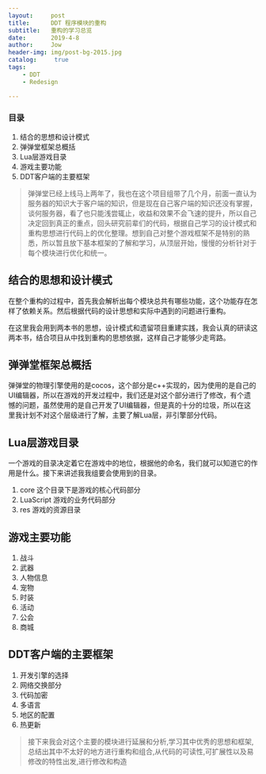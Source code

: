 ```yaml
---
layout:     post
title:      DDT 程序模块的重构
subtitle:   重构的学习总览
date:       2019-4-8
author:     Jow
header-img: img/post-bg-2015.jpg
catalog: 	 true 
tags:
    - DDT
    - Redesign

---
```


### 目录
1. 结合的思想和设计模式
2. 弹弹堂框架总概括
3. Lua层游戏目录
4. 游戏主要功能
5. DDT客户端的主要框架

> 弹弹堂已经上线马上两年了，我也在这个项目组带了几个月，前面一直认为服务器的知识大于客户端的知识，但是现在自己客户端的知识还没有掌握，谈何服务器，看了也只能浅尝辄止，收益和效果不会飞速的提升，所以自己决定回到真正的重点，回头研究前辈们的代码，根据自己学习的设计模式和重构思想进行代码上的优化整理。想到自己对整个游戏框架不是特别的熟悉，所以暂且放下基本框架的了解和学习，从顶层开始，慢慢的分析针对于每个模块进行优化和统一。

## 结合的思想和设计模式

在整个重构的过程中，首先我会解析出每个模块总共有哪些功能，这个功能存在怎样了依赖关系。然后根据代码的设计思想和实际中遇到的问题进行重构。

在这里我会用到两本书的思想，设计模式和遗留项目重建实践，我会认真的研读这两本书，结合项目从中找到重构的思想依据，这样自己才能够少走弯路。
## 弹弹堂框架总概括

弹弹堂的物理引擎使用的是cocos，这个部分是c++实现的，因为使用的是自己的UI编辑器，所以在游戏的开发过程中，我们还是对这个部分进行了修改，有个遗憾的问题，虽然使用的是自己开发了UI编辑器，但是真的十分的垃圾，所以在这里我计划不对这个层级进行了解，主要了解Lua层，非引擎部分代码。
## Lua层游戏目录

一个游戏的目录决定着它在游戏中的地位，根据他的命名，我们就可以知道它的作用是什么。接下来讲述我我组要会使用到的目录。

1. core 这个目录下是游戏的核心代码部分
2. LuaScript 游戏的业务代码部分
3. res 游戏的资源目录 


## 游戏主要功能
1. 战斗
2. 武器
3. 人物信息
4. 宠物
5. 时装
6. 活动
7. 公会
8. 商城

## DDT客户端的主要框架
1. 开发引擎的选择
2. 网络交换部分
3. 代码加密
4. 多语言
5. 地区的配置
6. 热更新

>接下来我会对这个主要的模块进行延展和分析,学习其中优秀的思想和框架,总结出其中不太好的地方进行重构和组合,从代码的可读性,可扩展性以及易修改的特性出发,进行修改和构造

